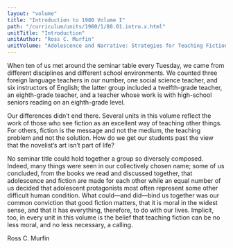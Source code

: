 ```yaml
---
layout: "volume"
title: "Introduction to 1980 Volume I"
path: "/curriculum/units/1980/1/80.01.intro.x.html"
unitTitle: "Introduction"
unitAuthor: "Ross C. Murfin"
unitVolume: "Adolescence and Narrative: Strategies for Teaching Fiction"
---
```

<body>
 <p>
  When ten of us met around the seminar table every Tuesday, we came from different disciplines and different school environments. We counted three foreign language teachers in our number, one social science teacher, and six instructors of English; the latter group included a twelfth-grade teacher, an eighth-grade teacher, and a teacher whose work is with high-school seniors reading on an eighth-grade level.
 </p>
 <p>
  Our differences didn’t end there. Several units in this volume reflect the work of those who see fiction as an excellent way of teaching other things. For others, fiction is the message and not the medium, the teaching problem and not the solution. How do we get our students past the view that the novelist’s art isn’t part of life?
 </p>
 <p>
  No seminar title could hold together a group so diversely composed. Indeed, many things were seen in our collectively chosen name; some of us concluded, from the books we read and discussed together, that adolescence and fiction are made for each other while an equal number of us decided that adolescent protagonists most often represent some other difficult human condition. What could—and did—bind us together was our common conviction that good fiction matters, that it is moral in the widest sense, and that it has everything, therefore, to do with our lives. Implicit, too, in every unit in this volume is the belief that teaching fiction can be no less moral, and no less necessary, a calling.
 </p>
 <p>
  Ross C. Murfin
 </p>

</body>